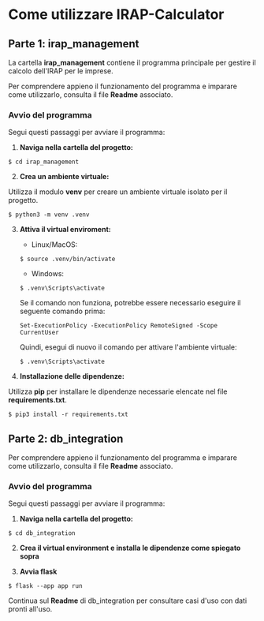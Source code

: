 # Come utilizzare IRAP-Calculator
## Parte 1: irap_management

La cartella **irap_management** contiene il programma principale per gestire il calcolo dell'IRAP per le imprese.

Per comprendere appieno il funzionamento del programma e imparare come utilizzarlo, consulta il file **Readme** associato.

### Avvio del programma

Segui questi passaggi per avviare il programma:

1. **Naviga nella cartella del progetto:**
```
$ cd irap_management
```
2. **Crea un ambiente virtuale:**

Utilizza il modulo **venv** per creare un ambiente virtuale isolato per il progetto.
```
$ python3 -m venv .venv
```
3. **Attiva il virtual enviroment:**

    - Linux/MacOS:
    ```
    $ source .venv/bin/activate
    ```
    - Windows:
    ```
    $ .venv\Scripts\activate
    ```
    Se il comando non funziona, potrebbe essere necessario eseguire il seguente comando prima:
    ```
    Set-ExecutionPolicy -ExecutionPolicy RemoteSigned -Scope CurrentUser
    ```
    Quindi, esegui di nuovo il comando per attivare l'ambiente virtuale:
    ```
    $ .venv\Scripts\activate
    ```
4. **Installazione delle dipendenze:**

Utilizza **pip** per installare le dipendenze necessarie elencate nel file **requirements.txt**.
```
$ pip3 install -r requirements.txt
```

## Parte 2: db_integration

Per comprendere appieno il funzionamento del programma e imparare come utilizzarlo, consulta il file **Readme** associato.

### Avvio del programma

Segui questi passaggi per avviare il programma:

1. **Naviga nella cartella del progetto:**
```
$ cd db_integration
```
2. **Crea il virtual environment e installa le dipendenze come spiegato sopra**

3. **Avvia flask**
```
$ flask --app app run
```
Continua sul **Readme** di db_integration per consultare casi d'uso con dati pronti all'uso.